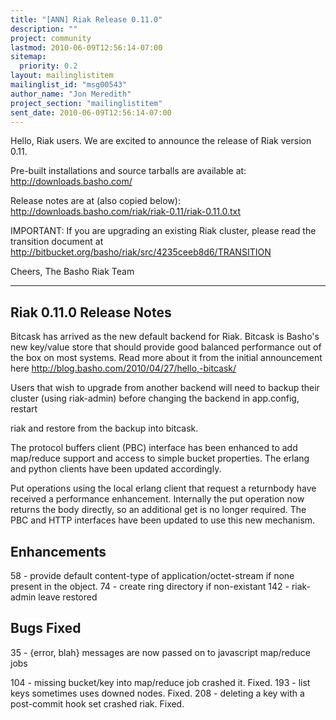 ```yaml
---
title: "[ANN] Riak Release 0.11.0"
description: ""
project: community
lastmod: 2010-06-09T12:56:14-07:00
sitemap:
  priority: 0.2
layout: mailinglistitem
mailinglist_id: "msg00543"
author_name: "Jon Meredith"
project_section: "mailinglistitem"
sent_date: 2010-06-09T12:56:14-07:00
---
```



Hello, Riak users. We are excited to announce the release of Riak 
version 0.11.


Pre-built installations and source tarballs are available at: 
http://downloads.basho.com/


Release notes are at (also copied below): 
http://downloads.basho.com/riak/riak-0.11/riak-0.11.0.txt


IMPORTANT: If you are upgrading an existing Riak cluster, please read 
the transition document at 
http://bitbucket.org/basho/riak/src/4235ceeb8d6/TRANSITION


Cheers,
The Basho Riak Team

-------------------------
Riak 0.11.0 Release Notes
-------------------------

Bitcask has arrived as the new default backend for Riak. Bitcask is Basho's
new key/value store that should provide good balanced performance out
of the box on most systems. Read more about it from the initial
announcement here http://blog.basho.com/2010/04/27/hello,-bitcask/

Users that wish to upgrade from another backend will need to backup their
cluster (using riak-admin) before changing the backend in app.config, 
restart

riak and restore from the backup into bitcask.

The protocol buffers client (PBC) interface has been enhanced to
add map/reduce support and access to simple bucket properties. The
erlang and python clients have been updated accordingly.

Put operations using the local erlang client that request a returnbody
have received a performance enhancement. Internally the put operation
now returns the body directly, so an additional get is no longer
required. The PBC and HTTP interfaces have been updated to use
this new mechanism.

Enhancements
--------
 58 - provide default content-type of application/octet-stream if none
 present in the object.
 74 - create ring directory if non-existant
142 - riak-admin leave restored

Bugs Fixed
----------
 35 - {error, blah} messages are now passed on to javascript map/reduce 
jobs

104 - missing bucket/key into map/reduce job crashed it. Fixed.
193 - list keys sometimes uses downed nodes. Fixed.
208 - deleting a key with a post-commit hook set crashed riak. Fixed.
